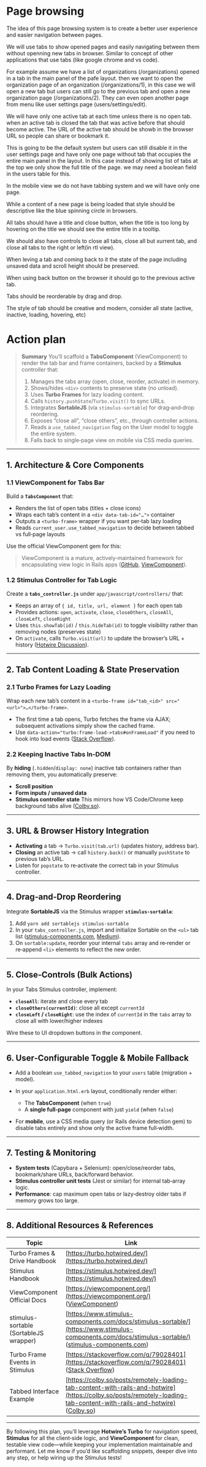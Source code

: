 # Page browsing
The idea of this page browsing system is to create a better user experience and easier navigation between pages. 

We will use tabs to show opened pages and easily navigating between them without openning new tabs in browser. Similar to concept of other applications that use tabs (like google chrome and vs code). 

For example assume we have a list of organizations (/organizations) opened in a tab in the main panel of the pafe layout. then we want to open the organization page of an organization (/organizations/1), in this case we will open a new tab but users can still go to the previous tab and open a new organization page (/organizations/2). They can even open another page from menu like user settings page (users/settings/edit). 

We will have only one active tab at each time unless there is no open tab. when an active tab is closed the tab that was active before that should become active. The URL of the active tab should be showb in the browser URL so people can share or bookmark it. 

This is going to be the default system but users can still disable it in the user settings page and have only one page without tab that occupies the entire main panel in the layout. In this case instead of showing list of tabs at the top we only show the full title of the page. we may need a boolean field in the users table for this.

In the mobile view we do not have tabbing system and we will have only one page. 

While a content of a new page is being loaded that style should be descriptive like the blue spinning circle in browsers. 

All tabs should have a title and close button, when the title is too long by hovering on the title we should see the entire title in a tooltip. 

We should also have controls to close all tabs, close all but xurrent tab, and close all tabs to the right or left(in rtl view). 

When leving a tab and coming back to it the state of the page including unsaved data and scroll height should be preserved. 

When using back button on the browser it should go to the previous active tab.

Tabs should be reorderable by drag and drop. 

The style of tab should be creative and modern, consider all state (active, inactive, loading, hovering, etc)


# Action plan


> **Summary**
> You’ll scaffold a **TabsComponent** (ViewComponent) to render the tab bar and frame containers, backed by a **Stimulus** controller that:
>
> 1. Manages the tabs array (open, close, reorder, activate) in memory.
> 2. Shows/hides `<div>` contents to preserve state (no unload).
> 3. Uses **Turbo Frames** for lazy loading content.
> 4. Calls `history.pushState`/`Turbo.visit()` to sync URLs.
> 5. Integrates **SortableJS** (via `stimulus-sortable`) for drag‑and‑drop reordering.
> 6. Exposes “close all”, “close others”, etc., through controller actions.
> 7. Reads a `use_tabbed_navigation` flag on the User model to toggle the entire system.
> 8. Falls back to single‑page view on mobile via CSS media queries.

---

## 1. Architecture & Core Components

### 1.1 ViewComponent for Tabs Bar

Build a **`TabsComponent`** that:

* Renders the list of open tabs (titles + close icons)
* Wraps each tab’s content in a `<div data-tab-id="…">` container
* Outputs a `<turbo-frame>` wrapper if you want per‑tab lazy loading
* Reads `current_user.use_tabbed_navigation` to decide between tabbed vs full‑page layouts

Use the official ViewComponent gem for this:

> ViewComponent is a mature, actively‑maintained framework for encapsulating view logic in Rails apps ([GitHub][1], [ViewComponent][2]).

### 1.2 Stimulus Controller for Tab Logic

Create a **`tabs_controller.js`** under `app/javascript/controllers/` that:

* Keeps an array of `{ id, title, url, element }` for each open tab
* Provides actions: `open`, `activate`, `close`, `closeOthers`, `closeAll`, `closeLeft`, `closeRight`
* Uses `this.showTab(id)` / `this.hideTab(id)` to toggle visibility rather than removing nodes (preserves state)
* On `activate`, calls `Turbo.visit(url)` to update the browser’s URL + history ([Hotwire Discussion][3]).

---

## 2. Tab Content Loading & State Preservation

### 2.1 Turbo Frames for Lazy Loading

Wrap each new tab’s content in a `<turbo-frame id="tab_<id>" src="<url>">…</turbo-frame>`.

* The first time a tab opens, Turbo fetches the frame via AJAX; subsequent activations simply show the cached frame.
* Use `data-action="turbo:frame-load->tabs#onFrameLoad"` if you need to hook into load events ([Stack Overflow][4]).

### 2.2 Keeping Inactive Tabs In‑DOM

By **hiding** (`.hidden`/`display: none`) inactive tab containers rather than removing them, you automatically preserve:

* **Scroll position**
* **Form inputs / unsaved data**
* **Stimulus controller state**
  This mirrors how VS Code/Chrome keep background tabs alive ([Colby.so][5]).

---

## 3. URL & Browser History Integration

* **Activating** a tab → `Turbo.visit(tab.url)` (updates history, address bar).
* **Closing** an active tab → call `history.back()` or manually `pushState` to previous tab’s URL.
* Listen for `popstate` to re‑activate the correct tab in your Stimulus controller.

---

## 4. Drag‑and‑Drop Reordering

Integrate **SortableJS** via the Stimulus wrapper **`stimulus-sortable`**:

1. Add `yarn add sortablejs stimulus-sortable`
2. In your `tabs_controller.js`, import and initialize Sortable on the `<ul>` tab list ([stimulus-components.com][6], [Medium][7]).
3. On `sortable:update`, reorder your internal `tabs` array and re‑render or re‑append `<li>` elements to reflect the new order.

---

## 5. Close‑Controls (Bulk Actions)

In your Tabs Stimulus controller, implement:

* **`closeAll`**: iterate and close every tab
* **`closeOthers(currentId)`**: close all except `currentId`
* **`closeLeft` / `closeRight`**: use the index of `currentId` in the `tabs` array to close all with lower/higher indexes

Wire these to UI dropdown buttons in the component.

---

## 6. User‑Configurable Toggle & Mobile Fallback

* Add a boolean `use_tabbed_navigation` to your `users` table (migration + model).
* In your `application.html.erb` layout, conditionally render either:

  * The **TabsComponent** (when `true`)
  * A **single full‑page** component with just `yield` (when `false`)
* For **mobile**, use a CSS media query (or Rails device detection gem) to disable tabs entirely and show only the active frame full‑width.

---

## 7. Testing & Monitoring

* **System tests** (Capybara + Selenium): open/close/reorder tabs, bookmark/share URLs, back/forward behavior.
* **Stimulus controller unit tests** (Jest or similar) for internal tab‑array logic.
* **Performance**: cap maximum open tabs or lazy‑destroy older tabs if memory grows too large.

---

## 8. Additional Resources & References

| Topic                                  | Link                                                                                                                                                                     |
| -------------------------------------- | ------------------------------------------------------------------------------------------------------------------------------------------------------------------------ |
| Turbo Frames & Drive Handbook          | [https://turbo.hotwired.dev/](https://turbo.hotwired.dev/)                                                                                                               |
| Stimulus Handbook                      | [https://stimulus.hotwired.dev/](https://stimulus.hotwired.dev/)                                                                                                         |
| ViewComponent Official Docs            | [https://viewcomponent.org/](https://viewcomponent.org/) ([ViewComponent][2])                                                                                            |
| stimulus-sortable (SortableJS wrapper) | [https://www.stimulus-components.com/docs/stimulus-sortable/](https://www.stimulus-components.com/docs/stimulus-sortable/) ([stimulus-components.com][6])                |
| Turbo Frame Events in Stimulus         | [https://stackoverflow.com/q/79028401](https://stackoverflow.com/q/79028401) ([Stack Overflow][4])                                                                       |
| Tabbed Interface Example               | [https://colby.so/posts/remotely-loading-tab-content-with-rails-and-hotwire](https://colby.so/posts/remotely-loading-tab-content-with-rails-and-hotwire) ([Colby.so][5]) |

---

By following this plan, you’ll leverage **Hotwire’s Turbo** for navigation speed, **Stimulus** for all the client‑side logic, and **ViewComponent** for clean, testable view code—while keeping your implementation maintainable and performant. Let me know if you’d like scaffolding snippets, deeper dive into any step, or help wiring up the Stimulus tests!

[1]: https://github.com/ViewComponent/view_component?utm_source=chatgpt.com "ViewComponent/view_component: A framework for ... - GitHub"
[2]: https://viewcomponent.org/?utm_source=chatgpt.com "ViewComponent: Overview"
[3]: https://discuss.hotwired.dev/t/how-do-i-use-turbo-frames-to-create-tab-navigation/1820?utm_source=chatgpt.com "How do I use turbo frames to create tab navigation?"
[4]: https://stackoverflow.com/questions/79028401/how-do-i-use-the-turboframe-load-event-with-hotwire-and-stimulus-in-rails?utm_source=chatgpt.com "How do I use the \"turbo:frame-load\" event with Hotwire and Stimulus ..."
[5]: https://colby.so/posts/remotely-loading-tab-content-with-rails-and-hotwire?utm_source=chatgpt.com "Remotely loading tabbed content with Ruby on Rails and Hotwire"
[6]: https://www.stimulus-components.com/docs/stimulus-sortable/?utm_source=chatgpt.com "Sortable | Stimulus Components"
[7]: https://medium.com/%40tomas.valent/drag-and-drop-sortable-items-with-sortablejs-and-stimulusjs-rails-7-afa9ca465f78?utm_source=chatgpt.com "Drag and Drop sortable items with SortableJS and StimulusJS Rails 7"
